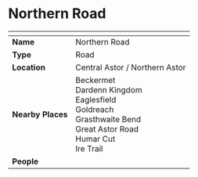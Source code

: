 # Northern Road

| []() | |
| --- | --- |
| **Name** | Northern Road |
| **Type** | Road |
| **Location** | Central Astor / Northern Astor |
| **Nearby Places** | Beckermet<br />Dardenn Kingdom<br />Eaglesfield<br />Goldreach<br />Grasthwaite Bend<br />Great Astor Road<br />Humar Cut<br />Ire Trail |
| **People** | |

